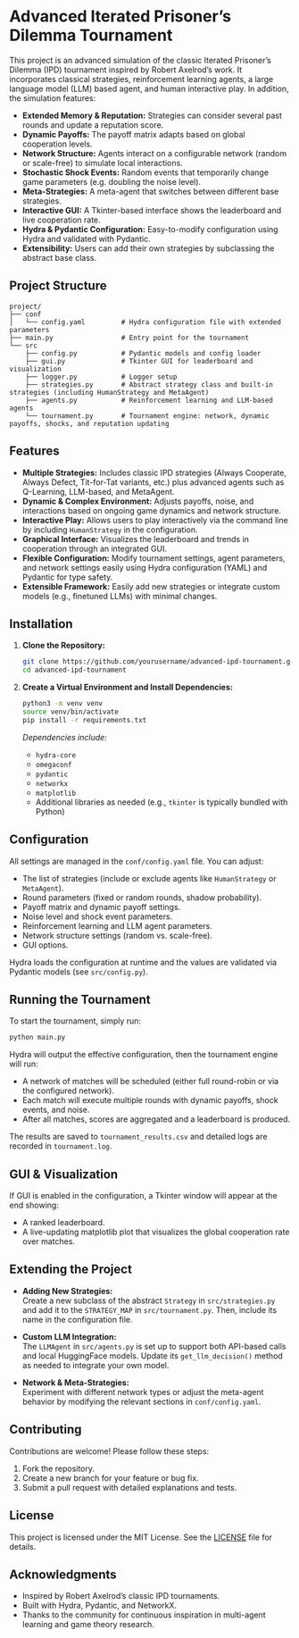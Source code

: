 # Advanced Iterated Prisoner’s Dilemma Tournament

This project is an advanced simulation of the classic Iterated Prisoner’s Dilemma (IPD) tournament inspired by Robert Axelrod’s work. It incorporates classical strategies, reinforcement learning agents, a large language model (LLM) based agent, and human interactive play. In addition, the simulation features:

- **Extended Memory & Reputation:** Strategies can consider several past rounds and update a reputation score.
- **Dynamic Payoffs:** The payoff matrix adapts based on global cooperation levels.
- **Network Structure:** Agents interact on a configurable network (random or scale-free) to simulate local interactions.
- **Stochastic Shock Events:** Random events that temporarily change game parameters (e.g. doubling the noise level).
- **Meta-Strategies:** A meta-agent that switches between different base strategies.
- **Interactive GUI:** A Tkinter-based interface shows the leaderboard and live cooperation rate.
- **Hydra & Pydantic Configuration:** Easy-to-modify configuration using Hydra and validated with Pydantic.
- **Extensibility:** Users can add their own strategies by subclassing the abstract base class.

## Project Structure

```
project/
├── conf
│   └── config.yaml         # Hydra configuration file with extended parameters
├── main.py                 # Entry point for the tournament
└── src
    ├── config.py           # Pydantic models and config loader
    ├── gui.py              # Tkinter GUI for leaderboard and visualization
    ├── logger.py           # Logger setup
    ├── strategies.py       # Abstract strategy class and built-in strategies (including HumanStrategy and MetaAgent)
    ├── agents.py           # Reinforcement learning and LLM-based agents
    └── tournament.py       # Tournament engine: network, dynamic payoffs, shocks, and reputation updating
```

## Features

- **Multiple Strategies:** Includes classic IPD strategies (Always Cooperate, Always Defect, Tit-for-Tat variants, etc.) plus advanced agents such as Q-Learning, LLM-based, and MetaAgent.
- **Dynamic & Complex Environment:** Adjusts payoffs, noise, and interactions based on ongoing game dynamics and network structure.
- **Interactive Play:** Allows users to play interactively via the command line by including `HumanStrategy` in the configuration.
- **Graphical Interface:** Visualizes the leaderboard and trends in cooperation through an integrated GUI.
- **Flexible Configuration:** Modify tournament settings, agent parameters, and network settings easily using Hydra configuration (YAML) and Pydantic for type safety.
- **Extensible Framework:** Easily add new strategies or integrate custom models (e.g., finetuned LLMs) with minimal changes.

## Installation

1. **Clone the Repository:**

   ```bash
   git clone https://github.com/yourusername/advanced-ipd-tournament.git
   cd advanced-ipd-tournament
   ```

2. **Create a Virtual Environment and Install Dependencies:**

   ```bash
   python3 -m venv venv
   source venv/bin/activate
   pip install -r requirements.txt
   ```

   *Dependencies include:*  
   - `hydra-core`
   - `omegaconf`
   - `pydantic`
   - `networkx`
   - `matplotlib`
   - Additional libraries as needed (e.g., `tkinter` is typically bundled with Python)

## Configuration

All settings are managed in the `conf/config.yaml` file. You can adjust:
- The list of strategies (include or exclude agents like `HumanStrategy` or `MetaAgent`).
- Round parameters (fixed or random rounds, shadow probability).
- Payoff matrix and dynamic payoff settings.
- Noise level and shock event parameters.
- Reinforcement learning and LLM agent parameters.
- Network structure settings (random vs. scale-free).
- GUI options.

Hydra loads the configuration at runtime and the values are validated via Pydantic models (see `src/config.py`).

## Running the Tournament

To start the tournament, simply run:

```bash
python main.py
```

Hydra will output the effective configuration, then the tournament engine will run:
- A network of matches will be scheduled (either full round-robin or via the configured network).
- Each match will execute multiple rounds with dynamic payoffs, shock events, and noise.
- After all matches, scores are aggregated and a leaderboard is produced.

The results are saved to `tournament_results.csv` and detailed logs are recorded in `tournament.log`.

## GUI & Visualization

If GUI is enabled in the configuration, a Tkinter window will appear at the end showing:
- A ranked leaderboard.
- A live-updating matplotlib plot that visualizes the global cooperation rate over matches.

## Extending the Project

- **Adding New Strategies:**  
  Create a new subclass of the abstract `Strategy` in `src/strategies.py` and add it to the `STRATEGY_MAP` in `src/tournament.py`. Then, include its name in the configuration file.

- **Custom LLM Integration:**  
  The `LLMAgent` in `src/agents.py` is set up to support both API-based calls and local HuggingFace models. Update its `get_llm_decision()` method as needed to integrate your own model.

- **Network & Meta-Strategies:**  
  Experiment with different network types or adjust the meta-agent behavior by modifying the relevant sections in `conf/config.yaml`.

## Contributing

Contributions are welcome! Please follow these steps:
1. Fork the repository.
2. Create a new branch for your feature or bug fix.
3. Submit a pull request with detailed explanations and tests.

## License

This project is licensed under the MIT License. See the [LICENSE](LICENSE) file for details.

## Acknowledgments

- Inspired by Robert Axelrod’s classic IPD tournaments.
- Built with Hydra, Pydantic, and NetworkX.
- Thanks to the community for continuous inspiration in multi-agent learning and game theory research.
